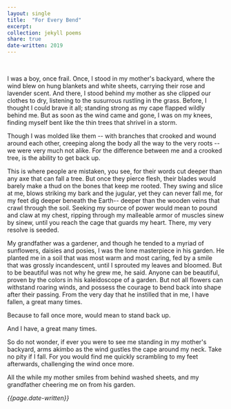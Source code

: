 ```yaml
---
layout: single
title:  "For Every Bend" 
excerpt:
collection: jekyll poems
share: true
date-written: 2019
---
```

 &nbsp;
 &nbsp;
 
<p>
I was a boy, once frail. Once, I stood in my mother's backyard, where the wind blew on hung blankets and white sheets, carrying their rose and lavender scent. And there, I stood behind my mother as she clipped our clothes to dry, listening to the susurrous rustling in the grass. Before, I thought I could brave it all; standing strong as my cape flapped wildly behind me. But as soon as the wind came and gone, I was on my knees, finding myself bent like the thin trees that shrivel in a storm. 
</p>

<p>
  Though I was molded like them -- with branches that crooked and wound around each other, creeping along the body all the way to the very roots -- we were very much not alike. For the difference between me and a crooked tree, is the ability to get back up.
</p>

<p>
  This is where people are mistaken, you see, for their words cut deeper than any axe that can fall a tree. But once they pierce flesh, their blades would barely make a thud on the bones that keep me rooted. They swing and slice at me, blows striking my bark and the jugular, yet they can never fall me, for my feet dig deeper beneath the Earth-- deeper than the wooden veins that crawl through the soil. Seeking my source of power would mean to pound and claw at my chest, ripping through my malleable armor of muscles sinew by sinew, until you reach the cage that guards my heart. There, my very resolve is seeded.
</p>

<p>
  My grandfather was a gardener, and though he tended to a myriad of sunflowers, daisies and posies, I was the lone masterpiece in his garden. He planted me in a soil that was most warm and most caring, fed by a smile that was grossly incandescent, until I sprouted my leaves and bloomed. But to be beautiful was not why he grew me, he said. Anyone can be beautiful, proven by the colors in his kaleidoscope of a garden. But not all flowers can withstand roaring winds, and possess the courage to bend back into shape after their passing. From the very day that he instilled that in me, I have fallen, a great many times. 
</p>

<p>
Because to fall once more, would mean to stand back up. 
</p>


<p>
  And I have, a great many times.
</p>

<p>
  So do not wonder, if ever you were to see me standing in my mother's backyard, arms akimbo as the wind gustles the cape around my neck.  Take no pity if I fall. For you would find me quickly scrambling to my feet afterwards, challenging the wind once more. 
</p>

<p>
  All the while my mother smiles from behind washed sheets, and my grandfather cheering me on from his garden.
 </p>
  
 <em> {{page.date-written}} </em>
